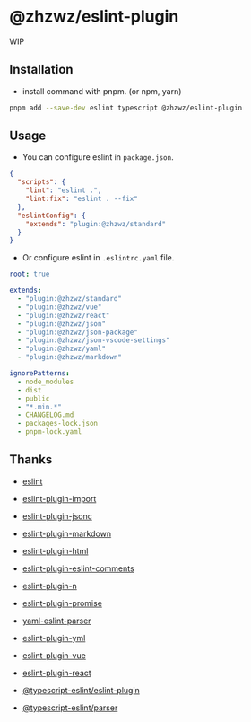# @zhzwz/eslint-plugin

WIP

## Installation

- install command with pnpm. (or npm, yarn)

```bash
pnpm add --save-dev eslint typescript @zhzwz/eslint-plugin
```

## Usage

- You can configure eslint in `package.json`.

```json
{
  "scripts": {
    "lint": "eslint .",
    "lint:fix": "eslint . --fix"
  },
  "eslintConfig": {
    "extends": "plugin:@zhzwz/standard"
  }
}
```

- Or configure eslint in `.eslintrc.yaml` file.

```yaml
root: true

extends:
  - "plugin:@zhzwz/standard"
  - "plugin:@zhzwz/vue"
  - "plugin:@zhzwz/react"
  - "plugin:@zhzwz/json"
  - "plugin:@zhzwz/json-package"
  - "plugin:@zhzwz/json-vscode-settings"
  - "plugin:@zhzwz/yaml"
  - "plugin:@zhzwz/markdown"

ignorePatterns:
  - node_modules
  - dist
  - public
  - "*.min.*"
  - CHANGELOG.md
  - packages-lock.json
  - pnpm-lock.yaml
```

## Thanks

- [eslint](https://github.com/eslint/eslint)
- [eslint-plugin-import](https://github.com/import-js/eslint-plugin-import)
- [eslint-plugin-jsonc](https://github.com/ota-meshi/eslint-plugin-jsonc)
- [eslint-plugin-markdown](https://github.com/eslint/eslint-plugin-markdown)
- [eslint-plugin-html](https://github.com/BenoitZugmeyer/eslint-plugin-html)
- [eslint-plugin-eslint-comments](https://github.com/mysticatea/eslint-plugin-eslint-comments)
- [eslint-plugin-n](https://github.com/eslint-community/eslint-plugin-n)
- [eslint-plugin-promise](https://github.com/eslint-community/eslint-plugin-promise)

- [yaml-eslint-parser](https://github.com/ota-meshi/yaml-eslint-parser)
- [eslint-plugin-yml](https://github.com/ota-meshi/eslint-plugin-yml)

- [eslint-plugin-vue](https://github.com/vuejs/eslint-plugin-vue)

- [eslint-plugin-react](https://github.com/jsx-eslint/eslint-plugin-react)

- [@typescript-eslint/eslint-plugin](https://github.com/typescript-eslint/typescript-eslint/tree/main/packages/eslint-plugin)
- [@typescript-eslint/parser](https://github.com/typescript-eslint/typescript-eslint/tree/main/packages/parser)
